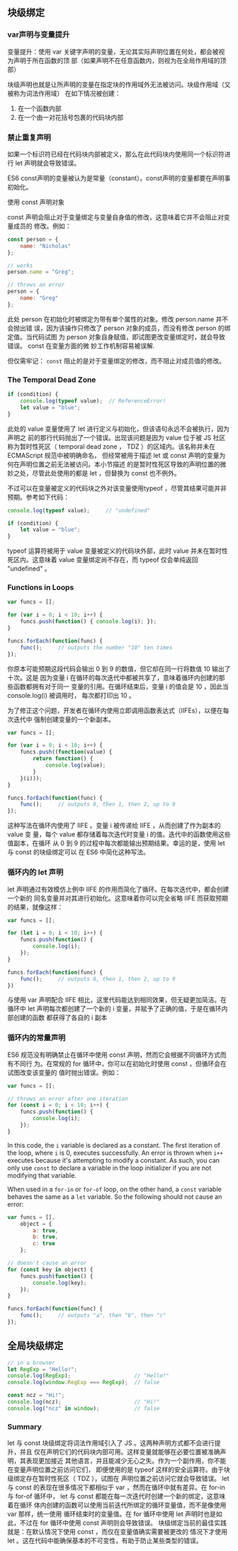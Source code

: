 ## 块级绑定

### var声明与变量提升
变量提升：使用 var 关键字声明的变量，无论其实际声明位置在何处，都会被视为声明于所在函数的顶
部（如果声明不在任意函数内，则视为在全局作用域的顶部）

块级声明也就是让所声明的变量在指定块的作用域外无法被访问。块级作用域（又被称为词法作用域）
在如下情况被创建：
1. 在一个函数内部
2. 在一个由一对花括号包裹的代码块内部

### 禁止重复声明

如果一个标识符已经在代码块内部被定义，那么在此代码块内使用同一个标识符进行 let 声明就会导致错误。

ES6 const声明的变量被认为是常量（constant）。const声明的变量都要在声明事初始化。

使用 const 声明对象

const 声明会阻止对于变量绑定与变量自身值的修改，这意味着它并不会阻止对变量成员的
修改。例如：
```js
const person = {
    name: "Nicholas"
};

// works
person.name = "Greg";

// throws an error
person = {
    name: "Greg"
};
```
此处 person 在初始化时被绑定为带有单个属性的对象。修改 person.name 并不会抛出错
误，因为该操作只修改了 person 对象的成员，而没有修改 person 的绑定值。当代码试图
为 person 对象自身赋值，即试图更改变量绑定时，就会导致错误。 const 在变量方面的微
妙工作机制容易被误解.

但仅需牢记： `const` 阻止的是对于变量绑定的修改，而不阻止对成员值的修改。

### The Temporal Dead Zone

```js
if (condition) {
    console.log(typeof value);  // ReferenceError!
    let value = "blue";
}
```

此处的 value 变量使用了 let 进行定义与初始化，但该语句永远不会被执行，因为声明之
前的那行代码抛出了一个错误。出现该问题是因为 value 位于被 JS 社区称为暂时性死区（
temporal dead zone ， TDZ ）的区域内。该名称并未在 ECMAScript 规范中被明确命名，
但经常被用于描述 let 或 const 声明的变量为何在声明位置之前无法被访问。本小节描述
的是暂时性死区导致的声明位置的微妙之处，尽管此处使用的都是 let ，但替换为 const
也不例外。

不过可以在变量被定义的代码块之外对该变量使用typeof ，尽管其结果可能并非预期。参考如下代码：
```js
console.log(typeof value);     // "undefined"

if (condition) {
    let value = "blue";
}
```

typeof 运算符被用于 value 变量被定义的代码块外部，此时 value 并未在暂时性死区内。这意味着 value 变量绑定尚不存在，而 typeof 仅会单纯返回 "undefined" 。

### Functions in Loops
```js
var funcs = [];

for (var i = 0; i < 10; i++) {
    funcs.push(function() { console.log(i); });
}

funcs.forEach(function(func) {
    func();     // outputs the number "10" ten times
});
```
你原本可能预期这段代码会输出 0 到 9 的数值，但它却在同一行将数值 10 输出了十次。这是
因为变量 i 在循环的每次迭代中都被共享了，意味着循环内创建的那些函数都拥有对于同一
变量的引用。在循环结束后，变量 i 的值会是 10 ，因此当 console.log(i) 被调用时，
每次都打印出 10 。

为了修正这个问题，开发者在循环内使用立即调用函数表达式（IIFEs），以便在每次迭代中
强制创建变量的一个新副本。

```js
var funcs = [];

for (var i = 0; i < 10; i++) {
    funcs.push((function(value) {
        return function() {
            console.log(value);
        }
    }(i)));
}

funcs.forEach(function(func) {
    func();     // outputs 0, then 1, then 2, up to 9
});
```
这种写法在循环内使用了 IIFE 。变量 i 被传递给 IIFE ，从而创建了作为副本的 value 变
量，每个 value 都存储着每次迭代时变量 i 的值。迭代中的函数使用这些值副本，在循环
从 0 到 9 的过程中每次都能输出预期结果。幸运的是，使用 let 与 const 的块级绑定可以
在 ES6 中简化这种写法。

### 循环内的 let 声明
let 声明通过有效模仿上例中 IIFE 的作用而简化了循环。在每次迭代中，都会创建一个新的
同名变量并对其进行初始化。这意味着你可以完全省略 IIFE 而获取预期的结果，就像这样：
```js
var funcs = [];

for (let i = 0; i < 10; i++) {
    funcs.push(function() {
        console.log(i);
    });
}

funcs.forEach(function(func) {
    func();     // outputs 0, then 1, then 2, up to 9
})
```
与使用 var 声明配合 IIFE 相比，这里代码能达到相同效果，但无疑更加简洁。在循环中
let 声明每次都创建了一个新的 i 变量，并赋予了正确的值，于是在循环内部创建的函数
都获得了各自的 i 副本

### 循环内的常量声明

ES6 规范没有明确禁止在循环中使用 const 声明，然而它会根据不同循环方式而有不同行
为。在常规的 for 循环中，你可以在初始化时使用 const ，但循环会在试图改变该变量的
值时抛出错误。例如：
```js
var funcs = [];

// throws an error after one iteration
for (const i = 0; i < 10; i++) {
    funcs.push(function() {
        console.log(i);
    });
}
```
In this code, the `i` variable is declared as a constant. The first iteration of the loop, where `i` is 0, executes successfully. An error is thrown when `i++` executes because it's attempting to modify a constant. As such, you can only use `const` to declare a variable in the loop initializer if you are not modifying that variable.

When used in a `for-in` or `for-of` loop, on the other hand, a `const` variable behaves the same as a `let` variable. So the following should not cause an error:

```js
var funcs = [],
    object = {
        a: true,
        b: true,
        c: true
    };

// doesn't cause an error
for (const key in object) {
    funcs.push(function() {
        console.log(key);
    });
}

funcs.forEach(function(func) {
    func();     // outputs "a", then "b", then "c"
});
```

## 全局块级绑定
```js
// in a browser
let RegExp = "Hello!";
console.log(RegExp);                    // "Hello!"
console.log(window.RegExp === RegExp);  // false

const ncz = "Hi!";
console.log(ncz);                       // "Hi!"
console.log("ncz" in window);           // false
```

### Summary
let 与 const 块级绑定将词法作用域引入了 JS 。这两种声明方式都不会进行提升，并且
仅在声明它们的代码块内部可用。这样变量就能够在必要位置被准确声明，其表现更加接近
其他语言，并且能减少无心之失。作为一个副作用，你不能在变量声明位置之前访问它们，
即便使用的是 typeof 这样的安全运算符。由于块级绑定存在暂时性死区（ TDZ ），试图在
声明位置之前访问它就会导致错误。
let 与 const 的表现在很多情况下都相似于 var ，然而在循环中就有差异。在 for-in 与
for-of 循环中， let 与 const 都能在每一次迭代时创建一个新的绑定，这意味着在循环
体内创建的函数可以使用当前迭代所绑定的循环变量值，而不是像使用 var 那样，统一使用
循环结束时的变量值。在 for 循环中使用 let 声明时也是如此，不过在 for 循环中使用
const 声明则会导致错误。
块级绑定当前的最佳实践就是：在默认情况下使用 const ，而仅在变量值确实需要被更改的
情况下才使用 let 。这在代码中能确保基本的不可变性，有助于防止某些类型的错误。
